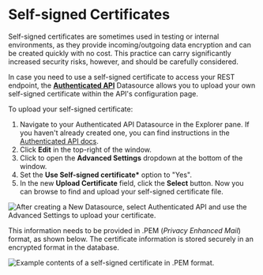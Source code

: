 # Self-signed Certificates

Self-signed certificates are sometimes used in testing or internal environments, as they provide incoming/outgoing data encryption and can be created quickly with no cost. This practice can carry significantly increased security risks, however, and should be carefully considered.

In case you need to use a self-signed certificate to access your REST endpoint, the [**Authenticated API**](./#create-authenticated-api) Datasource allows you to upload your own self-signed certificate within the API's configuration page.

To upload your self-signed certificate:

1. Navigate to your Authenticated API Datasource in the Explorer pane. If you haven't already created one, you can find instructions in the [Authenticated API docs](./#create-authenticated-api).
2. Click **Edit** in the top-right of the window.
3. Click to open the **Advanced Settings** dropdown at the bottom of the window.
4. Set the **Use Self-signed certificate\*** option to "Yes".
5. In the new **Upload Certificate** field, click the **Select** button. Now you can browse to find and upload your self-signed certificate file.

![After creating a New Datasource, select Authenticated API and use the Advanced Settings to upload your certificate.](/img/as\_selfsigned\_annotated.png)

This information needs to be provided in .PEM (_Privacy Enhanced Mail_) format, as shown below. The certificate information is stored securely in an encrypted format in the database.

![Example contents of a self-signed certificate in .PEM format.](</img/Self-signed_certificate.png>)
